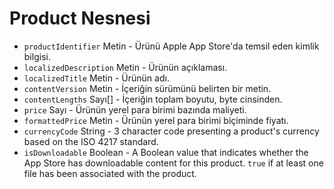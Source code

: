 # Product Nesnesi

* `productIdentifier` Metin - Ürünü Apple App Store'da temsil eden kimlik bilgisi.
* `localizedDescription` Metin - Ürünün açıklaması.
* `localizedTitle` Metin - Ürünün adı.
* `contentVersion` Metin - İçeriğin sürümünü belirten bir metin.
* `contentLengths` Sayı[] - İçeriğin toplam boyutu, byte cinsinden.
* `price` Sayı - Ürünün yerel para birimi bazında maliyeti.
* `formattedPrice` Metin - Ürünün yerel para birimi biçiminde fiyatı.
* `currencyCode` String - 3 character code presenting a product's currency based on the ISO 4217 standard.
* `isDownloadable` Boolean - A Boolean value that indicates whether the App Store has downloadable content for this product. `true` if at least one file has been associated with the product.
